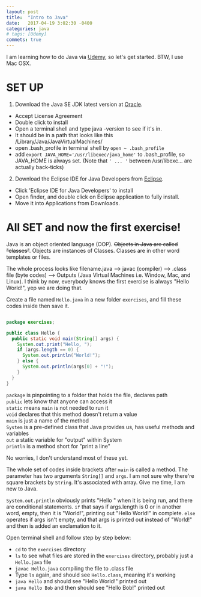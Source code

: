 ```yaml
---
layout: post
title:  "Intro to Java"
date:   2017-04-19 3:02:30 -0400
categories: java
# tags: [Udemy]
commets: true
---
```


I am learning how to do Java via [Udemy][Udemy], so let's get started. BTW, I use Mac OSX.

# SET UP

1) Download the Java SE JDK latest version at [Oracle][Oracle].

  - Accept License Agreement
  - Double click to install
  - Open a terminal shell and type java -version to see if it's in.
  - It should be in a path that looks like this /Library/Java/JavaVirtualMachines/
  - open .bash_profile in terminal shell by `open ~ .bash_profile`
  - add `export JAVA_HOME='/usr/libexec/java_home'` to .bash_profile, so JAVA_HOME is always set.   (Note that `' ... '` between /usr/libexc... are actually back-ticks)

2) Download the Eclipse IDE for Java Developers from [Eclipse][Eclipse].

  - Click 'Eclipse IDE for Java Developers' to install
  - Open finder, and double click on Eclipse application to fully install.
  - Move it into Applications from Downloads.

# All SET and now the first exercise!

Java is an object oriented language (OOP). ~~Objects in Java are called "classes"~~. Objects are instances of Classes. Classes are in other word templates or files.

The whole process looks like filename.java --> javac (compiler) --> .class file (byte codes) --> Outputs (Java Virtual Machines i.e. Window, Mac, and Linux). I think by now, everybody knows the first exercise is always "Hello World!", yep we are doing that.

Create a file named `Hello.java` in a new folder `exercises`, and fill these codes inside then save it.


```java

package exercises;

public class Hello {
  public static void main(String[] args) {
    System.out.print("Hello, ");           
    if (args.length == 0) {
      System.out.println("World!");
    } else {
      System.out.println(args[0] + "!");
    }
  }
}
```

`package` is pinpointing to a folder that holds the file, declares path <br />
`public` lets know that anyone can access it <br />
`static` means `main` is not needed to run it <br />
`void` declares that this method doesn't return a value <br />
`main` is just a name of the method <br />
`System` is a pre-defined class that Java provides us, has useful methods and variables <br />
`out` a static variable for "output" within System <br />
`println` is a method short for "print a line" <br />

No worries, I don't understand most of these yet.

The whole set of codes inside brackets after `main` is called a method. The parameter has two arguments `String[]` and `args`. I am not sure why there're square brackets by `String`. It's associated with array. Give me time, I am new to Java.

`System.out.println` obviously prints "Hello " when it is being run, and there are conditional statements. `if` that says if args.length is 0 or in another word, empty, then it is "World!", printing out "Hello World!" in complete. `else` operates if args isn't empty, and that args is printed out instead of "World!" and then is added an exclamation to it.

Open terminal shell and follow step by step below:

- `cd` to the `exercises` directory
- `ls` to see what files are stored in the `exercises` directory, probably just a `Hello.java` file
- `javac Hello.java` compiling the file to .class file
- Type `ls` again, and should see `Hello.class`, meaning it's working
- `java Hello` and should see "Hello World!" printed out
- `java Hello Bob` and then should see "Hello Bob!" printed out






[Udemy]: https://www.udemy.com
[Oracle]: https://www.oracle.com/technetwork/java/javase/downloads/index.html
[Eclipse]: http://www.eclipse.org/downloads/packages/
